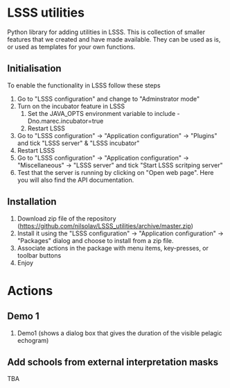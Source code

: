 # LSSS utilities
Python library for adding utilities in  LSSS. This is collection of smaller features that we created and have made available. They can be used as is, or used as templates for your own functions.

## Initialisation
To enable the functionality in LSSS follow these steps
1. Go to "LSSS configuration" and change to "Adminstrator mode"
2. Turn on the incubator feature in LSSS
    1. Set the JAVA_OPTS environment variable to include -Dno.marec.incubator=true
    1. Restart LSSS
3. Go to "LSSS configuration" -> "Application configuration" -> "Plugins" and tick "LSSS server" & "LSSS incubator"
3. Restart LSSS
4. Go to "LSSS configuration" -> "Application configuration" -> "Miscellaneous" -> "LSSS server" and tick "Start LSSS scritping server"
5. Test that the server is running by clicking on "Open web page". Here you will also find the API documentation.

## Installation 
1. Download zip file of the repository (https://github.com/nilsolav/LSSS_utilities/archive/master.zip)
1. Install it using the "LSSS configuration" -> "Application configuration" -> "Packages" dialog and choose to install from a zip file.
1. Associate actions in the package with menu items, key-presses, or toolbar buttons
1. Enjoy

# Actions
## Demo 1
1. Demo1 (shows a dialog box that gives the duration of the visible pelagic echogram)

## Add schools from external interpretation masks
TBA
